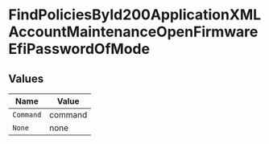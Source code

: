 # FindPoliciesById200ApplicationXMLAccountMaintenanceOpenFirmwareEfiPasswordOfMode


## Values

| Name      | Value     |
| --------- | --------- |
| `Command` | command   |
| `None`    | none      |